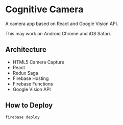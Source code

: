 # Cognitive Camera

A camera app based on React and Google Vision API.

This may work on Android Chrome and iOS Safari.


## Architecture

- HTML5 Camera Capture
- React
- Redux Saga
- Firebase Hosting
- Firebase Functions
- Google Vision API


## How to Deploy

```
firebase deploy
```
